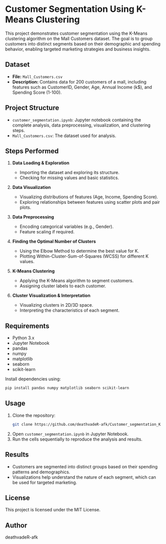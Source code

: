 # Customer Segmentation Using K-Means Clustering

This project demonstrates customer segmentation using the K-Means clustering algorithm on the Mall Customers dataset. The goal is to group customers into distinct segments based on their demographic and spending behavior, enabling targeted marketing strategies and business insights.

## Dataset

- **File:** `Mall_Customers.csv`
- **Description:** Contains data for 200 customers of a mall, including features such as CustomerID, Gender, Age, Annual Income (k$), and Spending Score (1-100).

## Project Structure

- `customer_segmentation.ipynb`: Jupyter notebook containing the complete analysis, data preprocessing, visualization, and clustering steps.
- `Mall_Customers.csv`: The dataset used for analysis.

## Steps Performed

1. **Data Loading & Exploration**
   - Importing the dataset and exploring its structure.
   - Checking for missing values and basic statistics.

2. **Data Visualization**
   - Visualizing distributions of features (Age, Income, Spending Score).
   - Exploring relationships between features using scatter plots and pair plots.

3. **Data Preprocessing**
   - Encoding categorical variables (e.g., Gender).
   - Feature scaling if required.

4. **Finding the Optimal Number of Clusters**
   - Using the Elbow Method to determine the best value for K.
   - Plotting Within-Cluster-Sum-of-Squares (WCSS) for different K values.

5. **K-Means Clustering**
   - Applying the K-Means algorithm to segment customers.
   - Assigning cluster labels to each customer.

6. **Cluster Visualization & Interpretation**
   - Visualizing clusters in 2D/3D space.
   - Interpreting the characteristics of each segment.

## Requirements

- Python 3.x
- Jupyter Notebook
- pandas
- numpy
- matplotlib
- seaborn
- scikit-learn

Install dependencies using:

```bash
pip install pandas numpy matplotlib seaborn scikit-learn
```

## Usage

1. Clone the repository:
   ```bash
   git clone https://github.com/deathvadeR-afk/Customer_segmentation_KMeans.git
   ```
2. Open `customer_segmentation.ipynb` in Jupyter Notebook.
3. Run the cells sequentially to reproduce the analysis and results.

## Results

- Customers are segmented into distinct groups based on their spending patterns and demographics.
- Visualizations help understand the nature of each segment, which can be used for targeted marketing.

## License

This project is licensed under the MIT License.

## Author

deathvadeR-afk
